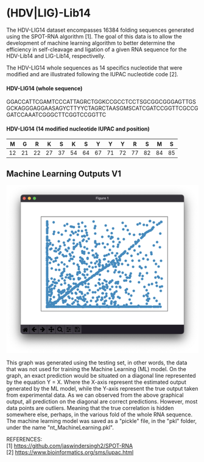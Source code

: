 # (HDV|LIG)-Lib14

The HDV-LIG14 dataset encompasses 16384 folding sequences generated using the SPOT-RNA algorithm [1]. The goal of this data is to allow the development of machine learning algorithm to better determine the efficiency in self-cleavage and ligation of a given RNA sequence for the HDV-Lib14 and LIG-Lib14, respectivelly.

The HDV-LIG14 whole sequences as 14 specifics nucleotide that were modified and are illustrated following the IUPAC nucleotide code [2].

#### HDV-LIG14 (whole sequence)  
GGACCATTCGAMTCCCATTAGRCTGGKCCGCCTCCTSGCGGCGGGAGTTGSGCKAGGGAGGAASAGYCTTYYCTAGRCTAASGMSCATCGATCCGGTTCGCCGGATCCAAATCGGGCTTCGGTCCGGTTC  

#### HDV-LIG14 (14 modified nucleotide IUPAC and position)  
| M  | G  | R  | K  | S  | K  | S  | Y  | Y  | Y  | R  | S  | M  | S  |
|----|----|----|----|----|----|----|----|----|----|----|----|----|----|
| 12 | 21 | 22 | 27 | 37 | 54 | 64 | 67 | 71 | 72 | 77 | 82 | 84 | 85 |  
  
## Machine Learning Outputs V1

![](ML/media/nt_prediction.png)  

This graph was generated using the testing set, in other words, the data that was not used for training the Machine Learning (ML) model. On the graph, an exact prediction would be situated on a diagonal line represented by the equation Y = X. Where the X-axis represent the estimated output generated by the ML model, while the Y-axis represent the true output taken from experimental data. As we can observed from the above graphical output, all prediction on the diagonal are correct predictions. However, most data points are outliers. Meaning that the true correlation is hidden somewhere else, perhaps, in the various fold of the whole RNA sequence. The machine learning model was saved as a "pickle" file, in the "pkl" folder, under the name "nt_MachineLearning.pkl".

REFERENCES:  
[1] https://github.com/jaswindersingh2/SPOT-RNA  
[2] https://www.bioinformatics.org/sms/iupac.html  

